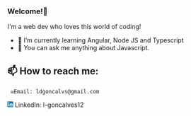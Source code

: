 ### Welcome!👋

I'm a web dev who loves this world of coding!

- 🌱 I’m currently learning Angular, Node JS and Typescript
- 💬 You can ask me anything about Javascript.


## 📫 How to reach me:  
     ✉Email: ldgoncalvs@gmail.com
    
 <img src="174857.png" width="13"> LinkedIn: l-goncalves12
     
